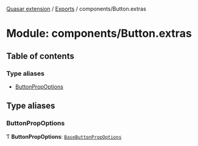 [Quasar extension](../index.md) / [Exports](../modules.md) / components/Button.extras

# Module: components/Button.extras

## Table of contents

### Type aliases

- [ButtonPropOptions](components_Button_extras.md#buttonpropoptions)

## Type aliases

### ButtonPropOptions

Ƭ **ButtonPropOptions**: [`BaseButtonPropOptions`](components_BaseButton_extras.md#basebuttonpropoptions)
